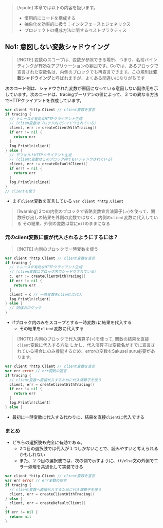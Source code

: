 > [!quote] 本章では以下の内容を扱います。
> - 慣用的にコードを構成する
> - 抽象化を効率的に扱う：インタフェースとジェネリクス
> - プロジェクトの構成方法に関するベストプラクティス

## No1: 意図しない変数シャドウイング
> [!NOTE] 変数のスコープは、変数が参照できる場所、つまり、名前バインディングが有効なアプリケーションの範囲です。Goでは、あるブロックで宣言された変数名は、内側のブロックでも再宣言できます。この規則は**変数シャドウイング**と呼ばれますが、よくある間違いになりがちです

次のコード例は、シャドウされた変数が原因になっている意図しない副作用を示しています。次のコードは、tracingブーリアンの値によって、２つの異なる方法でHTTPクライアントを作成しています。
```go
var client *http.Client // client変数を宣言
if tracing {
  // トレースが有効なHTTPクライアント生成
  // (clien変数はブロック内でシャドウされている)
  client, err := createClientWithTracing()
  if err != nil {
    return err
  }
  log.Println(client)
} else {
  // デフォルトHTTPクライアント生成
  // (client変数はこのブロック内でもいシャドウされている)
  client, err := createDefaultClient()
  if err! = nil {
    return err
  }
  log.Println(clinet)
}
// clientを使う
```
- まず`client`変数を宣言している
	 `var client *http.Client`

> [!warning] 2つの内側のブロックで省略変数宣言演算子(`:=`)を使って、関数呼び出しの結果を外側の変数ではなく、内側の`client`変数に代入している
> その結果、外側の変数は常に`nil`のままになる

### 元のclient変数に値が代入されるようにするには？
> [!NOTE] 内側のブロックで一時変数を使う
```go
var client *http.Client // client変数を宣言
if tracing {
  // トレースが有効なHTTPクライアント生成
  // (clien変数はブロック内でシャドウされている)
  c, err := createClientWithTracing()
  if err != nil {
    return err
  }
  client = c // 一時変数をclientに代入
  log.Println(client)
} else {
  // 同様のロジック
}
```
- ifブロック内のみをスコープとする一時変数`c`に結果を代入する
	- その結果を`client`変数に代入する

> [!NOTE] 内側のブロックで代入演算子(=)を使って, 関数の結果を直接`client`変数に代入する方法
しかし、代入演算子は変数名がすでに宣言されている場合にのみ機能するため、errorの変数をSakusei suru必要があります。
```go
var client *http.Client // client変数を宣言
var err error // err変数の宣言
if tracing {
  // client変数へ直接代入するために代入演算子を使う
  client, err = createClientWithTracing()
  if err != nil {
    return err
  }
  log.Println(client)
} else {
```
- 最初に一時変数に代入する代わりに、結果を直接`client`に代入できる

### まとめ
- どちらの選択肢も完全に有効である。
	- 2つ目の選択肢では代入が１つしかないことで、読みやすいと考えられるかもしれない
	- また、２つ目の選択肢では、次の例で示すように、`if/else`文の外側でエラー処理を共通化して実装できる
```go
var client *http.Client // client変数を宣言
var err error // err変数の宣言
if tracing {
  // client変数へ直接代入するために代入演算子を使う
  client, err = createClientWithTracing()
} else {
  client, err = createDefaultClient()
}
if err != nil {
  return nil
}
```
